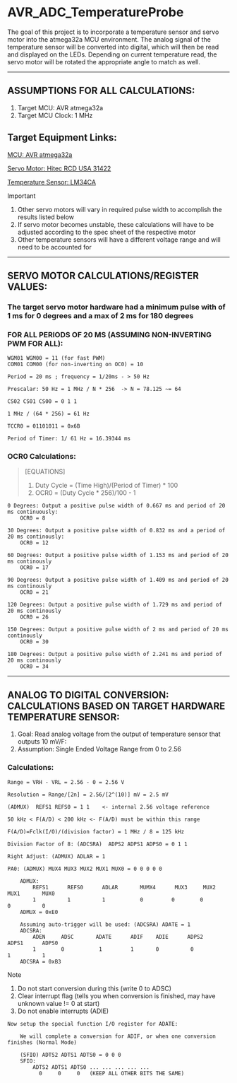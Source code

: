 # AVR_ADC_TemperatureProbe
The goal of this project is to incorporate a temperature sensor and servo motor into the atmega32a MCU environment. The analog signal of the temperature sensor will be converted into digital, which will then be read and displayed on the LEDs. Depending on current temperature read, the servo motor will be rotated the appropriate angle to match as well. 

----------------------------------------------------------------------------------------------------

## ASSUMPTIONS FOR ALL CALCULATIONS:
1. Target MCU: AVR atmega32a
2. Target MCU Clock: 1 MHz
## Target Equipment Links:
[MCU: AVR atmega32a](https://ww1.microchip.com/downloads/en/DeviceDoc/Atmega32A-DataSheet-Complete-DS40002072A.pdf)

[Servo Motor: Hitec RCD USA 31422](https://www.jameco.com/Jameco/Products/ProdDS/395786.pdf)
		
[Temperature Sensor: LM34CA](https://datasheet.octopart.com/LM34DH-National-Semiconductor-datasheet-22596.pdf)

> [!IMPORTANT] 
> 1. Other servo motors will vary in required pulse width to accomplish the results listed below
> 2. If servo motor becomes unstable, these calculations will have to be adjusted according to the spec sheet of the respective motor
> 3. Other temperature sensors will have a different voltage range and will need to be accounted for


-----------------------------------------------------------------------------------------------------

## SERVO MOTOR CALCULATIONS/REGISTER VALUES: 

### The target servo motor hardware had a minimum pulse with of 1 ms for 0 degrees and a max of 2 ms for 180 degrees

### FOR ALL PERIODS OF 20 MS (ASSUMING NON-INVERTING PWM FOR ALL):

    WGM01 WGM00 = 11 (for fast PWM)
    COM01 COM00 (for non-inverting on OC0) = 10

    Period = 20 ms ; frequency = 1/20ms - > 50 Hz

    Prescalar: 50 Hz = 1 MHz / N * 256  -> N = 78.125 ~= 64

    CS02 CS01 CS00 = 0 1 1 

    1 MHz / (64 * 256) = 61 Hz

    TCCR0 = 01101011 = 0x6B

    Period of Timer: 1/ 61 Hz = 16.39344 ms

### OCR0 Calculations: 

>[EQUATIONS]
>1. Duty Cycle = (Time High)/(Period of Timer) * 100
>2. OCR0 = (Duty Cycle * 256)/100 - 1

	0 Degrees: Output a positive pulse width of 0.667 ms and period of 20 ms continuously:
		OCR0 = 8

	30 Degrees: Output a positive pulse width of 0.832 ms and a period of 20 ms continously:
		OCR0 = 12

	60 Degrees: Output a positive pulse width of 1.153 ms and period of 20 ms continously
		OCR0 = 17

	90 Degrees: Output a positive pulse width of 1.409 ms and period of 20 ms continously 
		OCR0 = 21

	120 Degrees: Output a positive pulse width of 1.729 ms and period of 20 ms continously
		OCR0 = 26

	150 Degrees: Output a positive pulse width of 2 ms and period of 20 ms continously
		OCR0 = 30

	180 Degrees: Output a positive pulse width of 2.241 ms and period of 20 ms continously 
		OCR0 = 34

-----------------------------------------------------------------------------------------------------

## ANALOG TO DIGITAL CONVERSION: CALCULATIONS BASED ON TARGET HARDWARE TEMPERATURE SENSOR:
1. Goal: Read analog voltage from the output of temperature sensor that outputs 10 mV/F:
2. Assumption: Single Ended Voltage Range from 0 to 2.56 

### Calculations:
	Range = VRH - VRL = 2.56 - 0 = 2.56 V

	Resolution = Range/[2n] = 2.56/[2^(10)] mV = 2.5 mV

	(ADMUX)  REFS1 REFS0 = 1 1    <- internal 2.56 voltage reference

	50 kHz < F(A/D) < 200 kHz <- F(A/D) must be within this range

	F(A/D)=Fclk(I/O)/(division factor) = 1 MHz / 8 = 125 kHz   

	Division Factor of 8: (ADCSRA)  ADPS2 ADPS1 ADPS0 = 0 1 1

	Right Adjust: (ADMUX) ADLAR = 1

	PA0: (ADMUX) MUX4 MUX3 MUX2 MUX1 MUX0 = 0 0 0 0 0 

		ADMUX:  
			REFS1      REFS0      ADLAR       MUMX4      MUX3     MUX2      MUX1       MUX0 
			1          1          1           0         0        0          0          0
		ADMUX = 0xE0

		Assuming auto-trigger will be used: (ADCSRA) ADATE = 1
		ADCSRA:	
			ADEN     ADSC       ADATE      ADIF    ADIE      ADPS2       ADPS1      ADPS0  
			1        0           1         1       0          0           1          1
		ADCSRA = 0xB3 

>[!NOTE]
>1. Do not start conversion during this (write 0 to ADSC) 
>2. Clear interrupt flag (tells you when conversion is finished, may have unknown value != 0 at start)
>3. Do not enable interrupts (ADIE)

	Now setup the special function I/O register for ADATE:

		We will complete a conversion for ADIF, or when one conversion finishes (Normal Mode)

		(SFIO) ADTS2 ADTS1 ADTS0 = 0 0 0 
		SFIO: 
			ADTS2 ADTS1 ADTS0 ... ... ... ... ...
			  0     0     0   (KEEP ALL OTHER BITS THE SAME)

